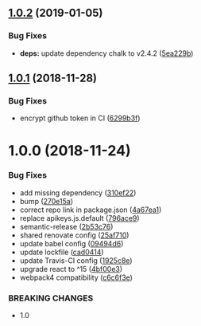 ## [1.0.2](https://github.com/mike-works/typescript-fundamentals/compare/v1.0.1...v1.0.2) (2019-01-05)


### Bug Fixes

* **deps:** update dependency chalk to v2.4.2 ([5ea229b](https://github.com/mike-works/typescript-fundamentals/commit/5ea229b))

## [1.0.1](https://github.com/mike-works/typescript-fundamentals/compare/v1.0.0...v1.0.1) (2018-11-28)


### Bug Fixes

* encrypt github token in CI ([6299b3f](https://github.com/mike-works/typescript-fundamentals/commit/6299b3f))

# 1.0.0 (2018-11-24)


### Bug Fixes

* add missing dependency ([310ef22](https://github.com/mike-works/typescript-fundamentals/commit/310ef22))
* bump ([270e15a](https://github.com/mike-works/typescript-fundamentals/commit/270e15a))
* correct repo link in package.json ([4a67ea1](https://github.com/mike-works/typescript-fundamentals/commit/4a67ea1))
* replace apikeys.js.default ([796ace9](https://github.com/mike-works/typescript-fundamentals/commit/796ace9))
* semantic-release ([2b53c76](https://github.com/mike-works/typescript-fundamentals/commit/2b53c76))
* shared renovate config ([25af710](https://github.com/mike-works/typescript-fundamentals/commit/25af710))
* update babel config ([09494d6](https://github.com/mike-works/typescript-fundamentals/commit/09494d6))
* update lockfile ([cad0414](https://github.com/mike-works/typescript-fundamentals/commit/cad0414))
* update Travis-CI config ([1925c8e](https://github.com/mike-works/typescript-fundamentals/commit/1925c8e))
* upgrade react to ^15 ([4bf00e3](https://github.com/mike-works/typescript-fundamentals/commit/4bf00e3))
* webpack4 compatibility ([c6c6f3e](https://github.com/mike-works/typescript-fundamentals/commit/c6c6f3e))


### BREAKING CHANGES

* 1.0
